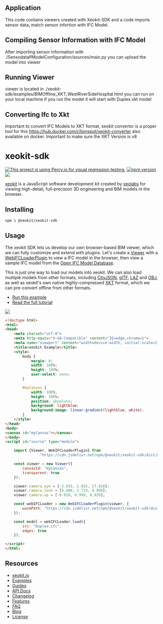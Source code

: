 ## Application

This code contains viewers created with Xeokit-SDK and a code imports sensor data, match sensor infortion with IFC Model.

## Compiling Sensor Information with IFC Model

After importing sensor information with ./SensodataIfModelConfiguration/sources/main.py you can upload the model into viewer

## Running Viewer

viewer is located in ./xeokit-sdk/examples/BIMOffline_XKT_WestRiverSideHospital.html you can run on your local machine
if you run the model it will start with Duplex.xkt model

## Converting Ifc to Xkt

Important to convert IFC Models to XKT format, xeokit convertor is a proper tool for this https://hub.docker.com/r/bimspot/xeokit-converter also available on docker. Important to make sure the XKT Version is v8












# xeokit-sdk

[![This project is using Percy.io for visual regression testing.](https://percy.io/static/images/percy-badge.svg)](https://percy.io/73524691/xeokit-sdk)
[![npm version](https://badge.fury.io/js/%40xeokit%2Fxeokit-sdk.svg)](https://badge.fury.io/js/%40xeokit%2Fxeokit-sdk)
[![](https://data.jsdelivr.com/v1/package/npm/@xeokit/xeokit-sdk/badge)](https://www.jsdelivr.com/package/npm/@xeokit/xeokit-sdk)

[xeokit](http://xeokit.io) is a JavaScript software development kit created by [xeolabs](http://xeolabs.com) for viewing
high-detail, full-precision 3D engineering and BIM models in the browser.

## Installing

````bash
npm i @xeokit/xeokit-sdk
````

## Usage

The xeokit SDK lets us develop our own browser-based BIM viewer, which we can fully customize and extend with
plugins. Let's create a [Viewer](https://xeokit.github.io/xeokit-sdk/docs/class/src/viewer/Viewer.js~Viewer.html) with
a [WebIFCLoaderPlugin](https://xeokit.github.io/xeokit-sdk/docs/class/src/plugins/WebIFCLoaderPlugin/WebIFCLoaderPlugin.js~WebIFCLoaderPlugin.html)
to view a IFC model in the browser, then view a sample IFC model from
the [Open IFC Model Database](http://openifcmodel.cs.auckland.ac.nz/Model/Details/274).

This is just one way to load our models into xeokit. We can also load multiple models from other formats, 
including [CityJSON](https://xeokit.github.io/xeokit-sdk/docs/class/src/plugins/CityJSONLoaderPlugin/CityJSONLoaderPlugin.js~CityJSONLoaderPlugin.html), 
[glTF](https://xeokit.github.io/xeokit-sdk/docs/class/src/plugins/GLTFLoaderPlugin/GLTFLoaderPlugin.js~GLTFLoaderPlugin.html), 
[LAZ](https://xeokit.github.io/xeokit-sdk/docs/class/src/plugins/LASLoaderPlugin/LASLoaderPlugin.js~LASLoaderPlugin.html) 
and [OBJ](https://xeokit.github.io/xeokit-sdk/docs/class/src/plugins/OBJLoaderPlugin/OBJLoaderPlugin.js~OBJLoaderPlugin.html), 
as well as xeokit's own native highly-compressed [XKT](https://xeokit.github.io/xeokit-sdk/docs/class/src/plugins/XKTLoaderPlugin/XKTLoaderPlugin.js~XKTLoaderPlugin.html) format, 
which we can pre-convert offline from other formats.  

 * [Run this example](https://xeokit.github.io/xeokit-sdk/examples/#BIMOffline_WebIFCLoaderPlugin_Duplex)
 * [Read the full tutorial](https://www.notion.so/xeokit/Viewing-an-IFC-Model-with-WebIFCLoaderPlugin-9a572b801af949bf87a21c88968bd251)

![](https://xeokit.io/img/docs/WebIFCLoaderPlugin/WebIFCLoaderPluginBig.png)

````html
<!doctype html>
<html>
<head>
    <meta charset="utf-8">
    <meta http-equiv="X-UA-Compatible" content="IE=edge,chrome=1">
    <meta name="viewport" content="width=device-width, initial-scale=1">
    <title>xeokit Example</title>
    <style>
        body {
            margin: 0;
            width: 100%;
            height: 100%;
            user-select: none;
        }

        #myCanvas {
            width: 100%;
            height: 100%;
            position: absolute;
            background: lightblue;
            background-image: linear-gradient(lightblue, white);
        }
    </style>
</head>
<body>
<canvas id="myCanvas"></canvas>
</body>
<script id="source" type="module">

    import {Viewer, WebIFCLoaderPlugin} from
                "https://cdn.jsdelivr.net/npm/@xeokit/xeokit-sdk/dist/xeokit-sdk.es.min.js";

    const viewer = new Viewer({
        canvasId: "myCanvas",
        transparent: true
    });

    viewer.camera.eye = [-3.933, 2.855, 27.018];
    viewer.camera.look = [4.400, 3.724, 8.899];
    viewer.camera.up = [-0.018, 0.999, 0.039];

    const webIFCLoader = new WebIFCLoaderPlugin(viewer, {
        wasmPath: "https://cdn.jsdelivr.net/npm/@xeokit/xeokit-sdk/dist/"
    });

    const model = webIFCLoader.load({
        src: "Duplex.ifc",
        edges: true
    });

</script>
</html>
````

## Resources

* [xeokit.io](https://xeokit.io/)
* [Examples](http://xeokit.github.io/xeokit-sdk/examples/)
* [Guides](https://www.notion.so/xeokit/xeokit-Documentation-4598591fcedb4889bf8896750651f74e)
* [API Docs](https://xeokit.github.io/xeokit-sdk/docs/)
* [Changelog](https://xeokit.github.io/xeokit-sdk/CHANGE_LOG)
* [Features](https://xeokit.io/index.html?foo=1#features)
* [FAQ](https://xeokit.io/index.html?foo=1#faq)
* [Blog](https://xeokit.io/blog.html)
* [License](https://xeokit.io/index.html#pricing)






